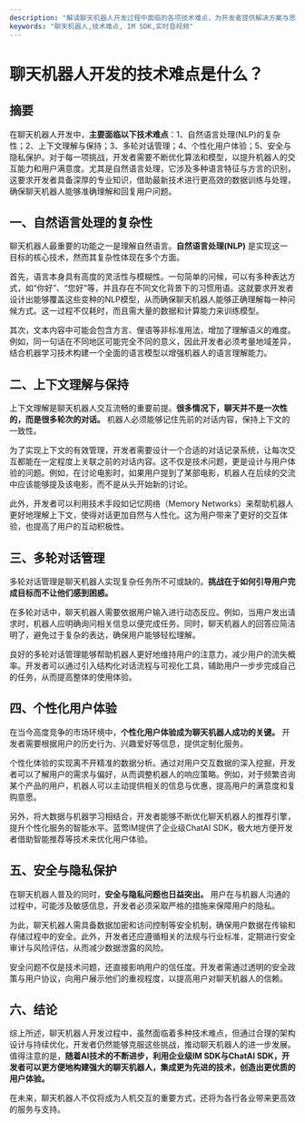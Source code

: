 ```yaml
---
description: "解读聊天机器人开发过程中面临的各项技术难点，为开发者提供解决方案与思路。"
keywords: "聊天机器人,技术难点, IM SDK,实时音视频"
---
```

# 聊天机器人开发的技术难点是什么？

## 摘要

在聊天机器人开发中，**主要面临以下技术难点**：1、自然语言处理(NLP)的复杂性；2、上下文理解与保持；3、多轮对话管理；4、个性化用户体验；5、安全与隐私保护。对于每一项挑战，开发者需要不断优化算法和模型，以提升机器人的交互能力和用户满意度。尤其是自然语言处理，它涉及多种语言特征与方言的识别，这要求开发者具备深厚的专业知识，借助最新技术进行更高效的数据训练与处理，确保聊天机器人能够准确理解和回复用户问题。

## 一、自然语言处理的复杂性

聊天机器人最重要的功能之一是理解自然语言。**自然语言处理(NLP)** 是实现这一目标的核心技术，然而其复杂性体现在多个方面。

首先，语言本身具有高度的灵活性与模糊性。一句简单的问候，可以有多种表达方式，如“你好”、“您好”等，并且存在不同文化背景下的习惯用语。这就要求开发者设计出能够覆盖这些变种的NLP模型，从而确保聊天机器人能够正确理解每一种问候方式。这一过程不仅耗时，而且需大量的数据和计算能力来训练模型。

其次，文本内容中可能会包含方言、俚语等非标准用法，增加了理解语义的难度。例如，同一句话在不同地区可能完全不同的意义，因此开发者必须考量地域差异，结合机器学习技术构建一个全面的语言模型以增强机器人的语言理解能力。

## 二、上下文理解与保持

上下文理解是聊天机器人交互流畅的重要前提。**很多情况下，聊天并不是一次性的，而是很多轮次的对话。** 机器人必须能够记住先前的对话内容，保持上下文的一致性。

为了实现上下文的有效管理，开发者需要设计一个合适的对话记录系统，让每次交互都能在一定程度上关联之前的对话内容。这不仅是技术问题，更是设计与用户体验的问题。例如，在讨论电影时，如果用户提到了某部电影，机器人在后续的交流中应该能够提及该电影，而不是从头开始新的讨论。

此外，开发者可以利用技术手段如记忆网络（Memory Networks）来帮助机器人更好地理解上下文，使得对话更加自然与人性化。这为用户带来了更好的交互体验，也提高了用户的互动积极性。

## 三、多轮对话管理

多轮对话管理是聊天机器人实现复杂任务所不可或缺的。**挑战在于如何引导用户完成目标而不让他们感到困惑。**

在多轮对话中，聊天机器人需要依据用户输入进行动态反应。例如，当用户发出请求时，机器人应明确询问相关信息以便完成任务。同时，聊天机器人的回答应简洁明了，避免过于复杂的表达，确保用户能够轻松理解。

良好的多轮对话管理能够帮助机器人更好地维持用户的注意力，减少用户的流失概率。开发者可以通过引入结构化对话流程与可视化工具，辅助用户一步步完成自己的任务，从而提高整体的使用体验。

## 四、个性化用户体验

在当今高度竞争的市场环境中，**个性化用户体验成为聊天机器人成功的关键。** 开发者需要根据用户的历史行为、兴趣爱好等信息，提供定制化服务。

个性化体验的实现离不开精准的数据分析。通过对用户交互数据的深入挖掘，开发者可以了解用户的需求与偏好，从而调整机器人的响应策略。例如，对于频繁咨询某个产品的用户，机器人可以主动提供相关的信息与优惠，提高用户的满意度和复购意愿。

另外，将大数据与机器学习相结合，开发者能够不断优化聊天机器人的推荐引擎，提升个性化服务的智能水平。蓝莺IM提供了企业级ChatAI SDK，极大地方便开发者借助智能推荐等技术来优化用户体验。

## 五、安全与隐私保护

在聊天机器人普及的同时，**安全与隐私问题也日益突出。** 用户在与机器人沟通的过程中，可能涉及敏感信息，开发者必须采取严格的措施来保障用户的隐私。

为此，聊天机器人需具备数据加密和访问控制等安全机制，确保用户数据在传输和存储过程中的安全。此外，开发者还应遵循相关的法规与行业标准，定期进行安全审计与风险评估，从而减少数据泄露的风险。

安全问题不仅是技术问题，还直接影响用户的信任度。开发者需通过透明的安全政策与用户协议，向用户展示他们的重视程度，以提高用户对聊天机器人的信赖。

## 六、结论

综上所述，聊天机器人开发过程中，虽然面临着多种技术难点，但通过合理的架构设计与持续优化，开发者仍然能够克服这些挑战，推动聊天机器人的进一步发展。值得注意的是，**随着AI技术的不断进步，利用企业级IM SDK与ChatAI SDK，开发者可以更方便地构建强大的聊天机器人，集成更为先进的技术，创造出更优质的用户体验。**

在未来，聊天机器人不仅将成为人机交互的重要方式，还将为各行各业带来更高效的服务与支持。
